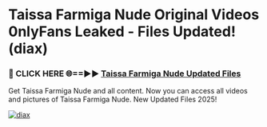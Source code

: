 # Taissa Farmiga Nude Original Videos 0nlyFans Leaked - Files Updated! (diax)

<h3>🔴 CLICK HERE 🌐==►► <a href="https://tinyurl.com/5h6xmrr3" rel="nofollow">Taissa Farmiga Nude Updated Files</a></h3>

Get Taissa Farmiga Nude and all content. Now you can access all videos and pictures of Taissa Farmiga Nude. New Updated Files 2025!

[![diax](https://i.imgur.com/KVD873Z.gif)](https://tinyurl.com/5h6xmrr3)
